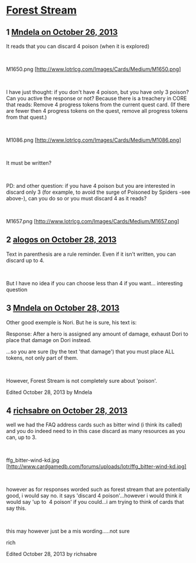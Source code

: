 # [Forest Stream](https://community.fantasyflightgames.com/topic/92688-forest-stream/)

## 1 [Mndela on October 26, 2013](https://community.fantasyflightgames.com/topic/92688-forest-stream/?do=findComment&comment=897137)

It reads that you can discard 4 poison (when it is explored)

 

M1650.png [http://www.lotrlcg.com/Images/Cards/Medium/M1650.png]

 

I have just thought: if you don't have 4 poison, but you have only 3 poison? Can you active the response or not? Because there is a treachery in CORE that reads: Remove 4 progress tokens from the current quest card. (If there are fewer then 4 progress tokens on the quest, remove all progress tokens from that quest.)

 

M1086.png [http://www.lotrlcg.com/Images/Cards/Medium/M1086.png]

 

It must be written?

 

PD: and other question: if you have 4 poison but you are interested in discard only 3 (for example, to avoid the surge of Poisoned by Spiders -see above-), can you do so or you must discard 4 as it reads?

 

M1657.png [http://www.lotrlcg.com/Images/Cards/Medium/M1657.png]

## 2 [alogos on October 28, 2013](https://community.fantasyflightgames.com/topic/92688-forest-stream/?do=findComment&comment=897913)

Text in parenthesis are a rule reminder. Even if it isn't written, you can discard up to 4.

 

But I have no idea if you can choose less than 4 if you want... interesting question

## 3 [Mndela on October 28, 2013](https://community.fantasyflightgames.com/topic/92688-forest-stream/?do=findComment&comment=897942)

Other good exemple is Nori. But he is sure, his text is:

Response: After a hero is assigned any amount of damage, exhaust Dori to place that damage on Dori instead.

...so you are sure (by the text 'that damage') that you must place ALL tokens, not only part of them.

 

However, Forest Stream is not completely sure about 'poison'.

Edited October 28, 2013 by Mndela

## 4 [richsabre on October 28, 2013](https://community.fantasyflightgames.com/topic/92688-forest-stream/?do=findComment&comment=897997)

well we had the FAQ address cards such as bitter wind (i think its called) and you do indeed need to in this case discard as many resources as you can, up to 3.

 

ffg_bitter-wind-kd.jpg [http://www.cardgamedb.com/forums/uploads/lotr/ffg_bitter-wind-kd.jpg]

 

however as for responses worded such as forest stream that are potentially good, i would say no. it says 'discard 4 poison'...however i would think it would say 'up to  4 poison' if you could...i am trying to think of cards that say this.

 

this may however just be a mis wording.....not sure

rich

Edited October 28, 2013 by richsabre

